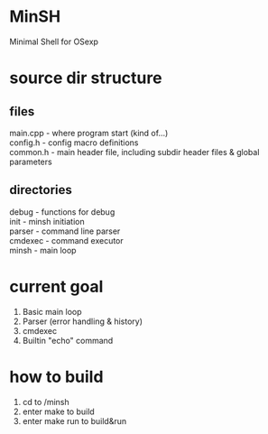 # MinSH
Minimal Shell for OSexp
# source dir structure
## files
main.cpp    - where program start (kind of...)    
config.h    - config macro definitions    
common.h    - main header file, including subdir header files & global parameters    
## directories
debug       - functions for debug    
init        - minsh initiation    
parser      - command line parser    
cmdexec     - command executor    
minsh       - main loop    
# current goal
1.  Basic main loop
2.  Parser (error handling & history)
3.  cmdexec
4.  Builtin "echo" command
# how to build
1.  cd to /minsh
2.  enter make to build
3.  enter make run to build&run